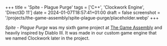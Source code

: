 +++
title = 'Spite - Plague Purge'
tags = ['C++', 'Clockwork Engine', 'Direct3D 11']
date = 2024-01-07T18:57:41+01:00
draft = false
screenshot = '/projects/the-game-assembly/spite-plague-purge/placeholder.webp'
+++

_Spite - Plague Purge_ was my sixth game project at [The Game Assembly](https://thegameassembly.com) and heavily inspired by Diablo III. 
It was made in our custom game engine that we named Clockwork later in the project.